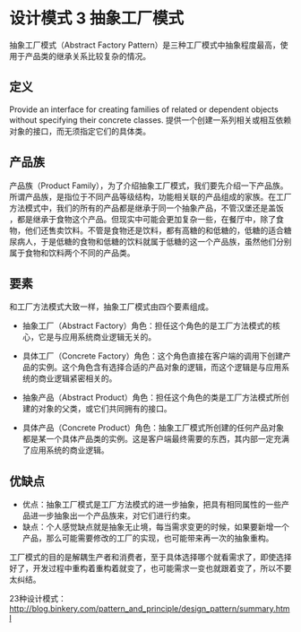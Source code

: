 # 设计模式 3 抽象工厂模式

抽象工厂模式（Abstract Factory Pattern）是三种工厂模式中抽象程度最高，使用于产品类的继承关系比较复杂的情况。

## 定义
Provide an interface for creating families of related or dependent objects without specifying their concrete classes.
提供一个创建一系列相关或相互依赖对象的接口，而无须指定它们的具体类。

## 产品族
产品族（Product Family），为了介绍抽象工厂模式，我们要先介绍一下产品族。所谓产品族，是指位于不同产品等级结构，功能相关联的产品组成的家族。在工厂方法模式中，我们的所有的产品都是继承于同一个抽象产品，不管汉堡还是盖饭 ，都是继承于食物这个产品。但现实中可能会更加复杂一些，在餐厅中，除了食物，他们还售卖饮料。不管是食物还是饮料，都有高糖的和低糖的，低糖的适合糖尿病人，于是低糖的食物和低糖的饮料就属于低糖的这一个产品族，虽然他们分别属于食物和饮料两个不同的产品类。

## 要素
和工厂方法模式大致一样，抽象工厂模式由四个要素组成。

 - 抽象工厂（Abstract Factory）角色：担任这个角色的是工厂方法模式的核心，它是与应用系统商业逻辑无关的。

 - 具体工厂（Concrete Factory）角色：这个角色直接在客户端的调用下创建产品的实例。这个角色含有选择合适的产品对象的逻辑，而这个逻辑是与应用系统的商业逻辑紧密相关的。

 - 抽象产品（Abstract Product）角色：担任这个角色的类是工厂方法模式所创建的对象的父类，或它们共同拥有的接口。

 - 具体产品（Concrete Product）角色：抽象工厂模式所创建的任何产品对象都是某一个具体产品类的实例。这是客户端最终需要的东西，其内部一定充满了应用系统的商业逻辑。

## 优缺点
 - 优点：抽象工厂模式是工厂方法模式的进一步抽象，把具有相同属性的一些产品进一步抽象出一个产品族来，对它们进行约束。
 - 缺点：个人感觉缺点就是抽象无止境，每当需求变更的时候，如果要新增一个产品，那么可能需要修改的工厂的实现，也可能带来再一次的抽象重构。

工厂模式的目的是解耦生产者和消费者，至于具体选择哪个就看需求了，即使选择好了，开发过程中重构着重构着就变了，也可能需求一变也就跟着变了，所以不要太纠结。

23种设计模式：
<http://blog.binkery.com/pattern_and_principle/design_pattern/summary.html>